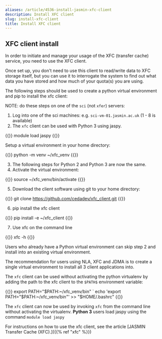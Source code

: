 ```yaml
---
aliases: /article/4536-install-jasmin-xfc-client
description: Install XFC client
slug: install-xfc-client
title: Install XFC client
---
```


## XFC client install

In order to initiate and manage your usage of the XFC (transfer cache)
service, you need to use the XFC client.

Once set up, you don't need to use this client to read/write data to XFC
storage itself, but you can use it to interrogate the system to find out what
data you have stored and how much of your quota(s) you are using.

The following steps should be used to create a python virtual environment and
pip to install the xfc client:

NOTE: do these steps on one of the `sci` (not `xfer`) servers:

  1. Log into one of the sci machines: e.g. `sci-vm-01.jasmin.ac.uk` (1 - 8 is available)
  2. The `xfc` client can be used with Python 3 using jaspy.  

{{<command user="user" host="sci-vm-01">}}
module load jaspy
{{</command>}}

Setup a virtual environment in your home directory:

{{<command user="user" host="sci-vm-01">}}
python -m venv ~/xfc_venv
{{</command>}}

  3. The following steps for Python 2 and Python 3 are now the same.
  4. Activate the virtual environment:
  
{{<command user="user" host="sci-vm-01">}}
source ~/xfc_venv/bin/activate
{{</command>}}

  5. Download the client software using git to your home directory:

{{<command user="user" host="sci-vm-01">}}
git clone https://github.com/cedadev/xfc_client.git
{{</command>}}

  6. pip install the xfc client

{{<command user="user" host="sci-vm-01">}}
pip install -e ~/xfc_client
{{</command>}}

  7. Use xfc on the command line
  
{{<command user="user" host="sci-vm-01">}}
xfc -h
{{</command>}}

Users who already have a Python virtual environment can skip step 2 and
install into an existing virtual environment.

The recommendation for users using NLA, XFC and JDMA is to create a single
virtual environment to install all 3 client applications into.

The `xfc` client can be used without activating the python virtualenv by
adding the path to the xfc client to the `$PATH$` environment variable:

{{<command user="user" host="sci-vm-01">}}
export PATH="$PATH:~/xfc_venv/bin" `
echo 'export PATH="$PATH:~/xfc_venv/bin"' >> "$HOME/.bashrc"
{{</command>}}

The `xfc` client can now be used by invoking `xfc` from the command line
without activating the virtualenv. **Python 3** users   load jaspy
using the command `module load jaspy`

For instructions on how to use the xfc client, see the article [JASMIN
Transfer Cache (XFC).]({{% ref "xfc" %}})
